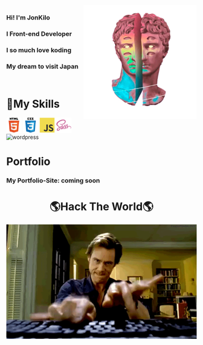 <img src="img/аа.png" weidth="200px" height="300px" align="right">


<h3>Hi! I'm JonKilo</h3>
<h3>I Front-end Developer</h3>
<h3>I so much love koding</h3> 
<h3>My dream to visit Japan</h3> 

<br>

<h1>💼My Skills</h1>

<p align="left">
<img src="https://raw.githubusercontent.com/devicons/devicon/master/icons/html5/html5-original-wordmark.svg" alt="html5" width="40" height="40"/>
<img src="https://raw.githubusercontent.com/devicons/devicon/master/icons/css3/css3-original-wordmark.svg" alt="css3" width="40" height="40"/>

<img src="https://raw.githubusercontent.com/devicons/devicon/master/icons/javascript/javascript-original.svg" alt="javascript" width="40" height="40"/>
<img src="https://raw.githubusercontent.com/devicons/devicon/master/icons/sass/sass-original.svg" alt="sass" width="40" height="40"/>
<img src="https://upload.wikimedia.org/wikipedia/commons/thumb/9/98/WordPress_blue_logo.svg/1024px-WordPress_blue_logo.svg.png" alt="wordpress" width="40" height="40"/>
</p>

<h1>Portfolio</h1>
<h3>My Portfolio-Site: coming soon</h3>

<h1></h1>
<h1 align="center">🌎Hack The World🌎</h1>
<img src="img/hackworld.gif" width="700px" />

